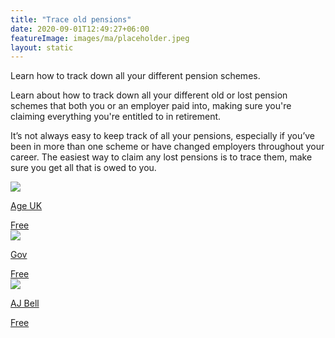 ```yaml
---
title: "Trace old pensions"
date: 2020-09-01T12:49:27+06:00
featureImage: images/ma/placeholder.jpeg
layout: static
---
```


Learn how to track down all your different pension schemes.

Learn about how to track down all your different old or lost pension schemes that both you or an employer paid into, making sure you're claiming everything you're entitled to in retirement.

It’s not always easy to keep track of all your pensions, especially if you’ve been in more than one scheme or have changed employers throughout your career. The easiest way to claim any lost pensions is to trace them, make sure you get all that is owed to you.

<a class="ma-link" href="https://www.ageuk.org.uk/information-advice/money-legal/pensions/tracing-old-pensions/"><div class="ma-card"><div class="ma-icon"><img src ="/images/icon-check.png"/></div><div class="ma-name"><p>Age UK</p></div><div class="ma-paid-text"><span>Free</span></div></div></a><a class="ma-link" href="https://www.gov.uk/government/news/new-pension-tracing-service-website-launched"><div class="ma-card"><div class="ma-icon"><img src ="/images/icon-check.png"/></div><div class="ma-name"><p>Gov</p></div><div class="ma-paid-text"><span>Free</span></div></div></a><a class="ma-link" href="https://www.ajbell.co.uk/find-my-pension?gclid=c78ba4fec26a1562676ac0bb9ef3b900"><div class="ma-card"><div class="ma-icon"><img src ="/images/icon-check.png"/></div><div class="ma-name"><p>AJ Bell</p></div><div class="ma-paid-text"><span>Free</span></div></div></a>  

<br/><br/>






